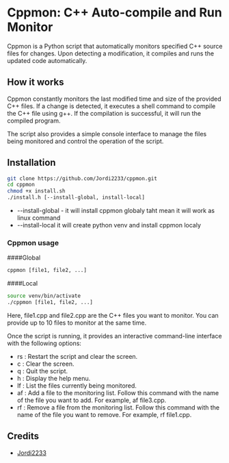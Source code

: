 # Cppmon: C++ Auto-compile and Run Monitor

Cppmon is a Python script that automatically monitors specified C++ source files for changes. Upon detecting a modification, it compiles and runs the updated code automatically. 

## How it works

Cppmon constantly monitors the last modified time and size of the provided C++ files. If a change is detected, it executes a shell command to compile the C++ file using g++. If the compilation is successful, it will run the compiled program.

The script also provides a simple console interface to manage the files being monitored and control the operation of the script.

## Installation

``` bash
git clone https://github.com/Jordi2233/cppmon.git
cd cppmon
chmod +x install.sh
./install.h [--install-global, install-local]
```
* --install-global - it will install cppmon globaly taht mean it will work as linux command
* --install-local it will create python venv and install cppmon localy

### Cppmon usage

####Global

``` bash
cppmon [file1, file2, ...]
```

####Local
``` bash
source venv/bin/activate
./cppmon [file1, file2, ...]
```

Here, file1.cpp and file2.cpp are the C++ files you want to monitor. You can provide up to 10 files to monitor at the same time.

Once the script is running, it provides an interactive command-line interface with the following options:

* rs : Restart the script and clear the screen.
* c : Clear the screen.
* q : Quit the script.
* h : Display the help menu.
* lf : List the files currently being monitored.
* af : Add a file to the monitoring list. Follow this command with the name of the file you want to add. For example, af file3.cpp.
* rf : Remove a file from the monitoring list. Follow this command with the name of the file you want to remove. For example, rf file1.cpp.

## Credits
- [Jordi2233](https://github.com/Jordi2233)
